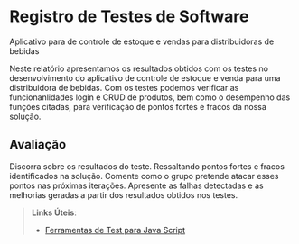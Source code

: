 # Registro de Testes de Software

Aplicativo para de controle de estoque e vendas para distribuidoras de bebidas

Neste relatório apresentamos os resultados obtidos com os testes no desenvolvimento do aplicativo de controle de estoque e venda para uma distribuidora de bebidas. Com os testes podemos verificar as funcionanlidades login e CRUD de produtos, bem como o desempenho das funções citadas, para verificação de pontos fortes e fracos da nossa solução.

## Avaliação

Discorra sobre os resultados do teste. Ressaltando pontos fortes e fracos identificados na solução. Comente como o grupo pretende atacar esses pontos nas próximas iterações. Apresente as falhas detectadas e as melhorias geradas a partir dos resultados obtidos nos testes.

> **Links Úteis**:
> - [Ferramentas de Test para Java Script](https://geekflare.com/javascript-unit-testing/)
